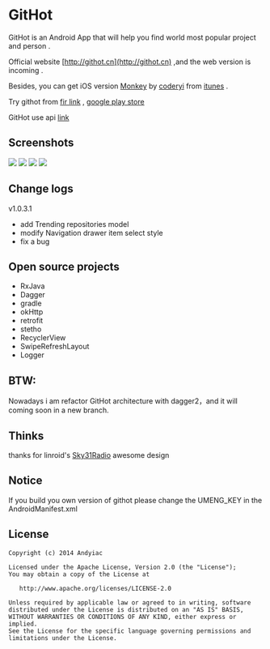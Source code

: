 # GitHot

GitHot is an Android App that will help you find world most popular project and person .


Official website [http://githot.cn](http://githot.cn) ,and the web version is incoming .


Besides, you can get iOS version [Monkey](https://github.com/coderyi/Monkey) by [coderyi](https://github.com/coderyi) from [itunes](https://itunes.apple.com/cn/app/monkey-for-github/id1003765407) .


Try githot from [fir link](http://fir.im/githot) , [google play store](https://play.google.com/store/apps/details?id=com.knight.arch) 

GitHot use api [link](https://github.com/andyiac/githot/blob/master/docs/GitHotAPI.md)

## Screenshots

![](http://firimg.fir.im/395e0b88defdf6b3c96553e57b3fda7ad00a6b1b?imageView2/0/w/426/h/240)
![](http://firimg.fir.im/ede5d510fbb7022c369d64846a55039b230fa655?imageView2/0/w/426/h/240)
![](http://firimg.fir.im/299cbb75847fbedd701c43d3b502521a2f2908ca?imageView2/0/w/426/h/240)
![](http://firimg.fir.im/261842daf2cd3c2df8557f5fb6024cae2a9af08c?imageView2/0/w/426/h/240)


## Change logs

v1.0.3.1

- add Trending repositories model
- modify Navigation drawer item select style
- fix a bug

## Open source projects

- RxJava
- Dagger
- gradle
- okHttp
- retrofit
- stetho
- RecyclerView
- SwipeRefreshLayout
- Logger

## BTW:

Nowadays i am refactor GitHot architecture with dagger2，and it will coming soon in a new branch.

## Thinks

thanks for linroid's [Sky31Radio](https://github.com/linroid/Sky31Radio) awesome design

## Notice

If you build you own version of githot please change the UMENG_KEY in the AndroidManifest.xml

## License

    Copyright (c) 2014 Andyiac

    Licensed under the Apache License, Version 2.0 (the "License");
    You may obtain a copy of the License at

       http://www.apache.org/licenses/LICENSE-2.0

    Unless required by applicable law or agreed to in writing, software
    distributed under the License is distributed on an "AS IS" BASIS,
    WITHOUT WARRANTIES OR CONDITIONS OF ANY KIND, either express or implied.
    See the License for the specific language governing permissions and
    limitations under the License.
